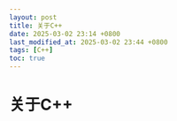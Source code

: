 ```yaml
---
layout: post
title: 关于C++
date: 2025-03-02 23:14 +0800
last_modified_at: 2025-03-02 23:44 +0800
tags: [C++]
toc: true
---
```

# 关于C++
